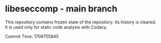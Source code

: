 # libeseccomp - main branch

This repository contains frozen state of the repository.
Its history is cleared. It is used only for static code
analysis with Codacy.

Commit Time: 1708755845